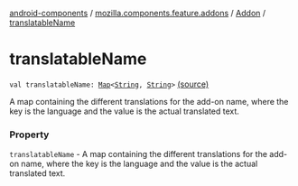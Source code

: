 [android-components](../../index.md) / [mozilla.components.feature.addons](../index.md) / [Addon](index.md) / [translatableName](./translatable-name.md)

# translatableName

`val translatableName: `[`Map`](https://kotlinlang.org/api/latest/jvm/stdlib/kotlin.collections/-map/index.html)`<`[`String`](https://kotlinlang.org/api/latest/jvm/stdlib/kotlin/-string/index.html)`, `[`String`](https://kotlinlang.org/api/latest/jvm/stdlib/kotlin/-string/index.html)`>` [(source)](https://github.com/mozilla-mobile/android-components/blob/master/components/feature/addons/src/main/java/mozilla/components/feature/addons/Addon.kt#L45)

A map containing the different translations for the add-on name,
where the key is the language and the value is the actual translated text.

### Property

`translatableName` - A map containing the different translations for the add-on name,
where the key is the language and the value is the actual translated text.